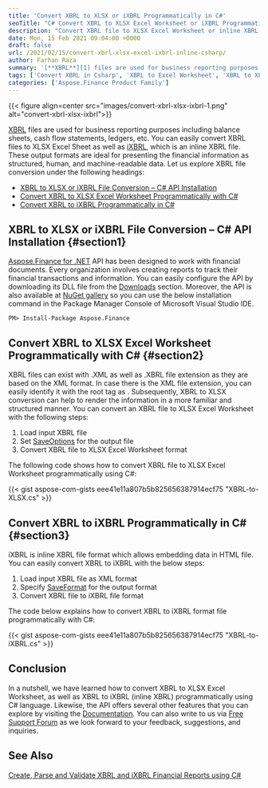 ```yaml
---
title: 'Convert XBRL to XLSX or iXBRL Programmatically in C#'
seoTitle: "C# Convert XBRL to XLSX Excel Worksheet or iXBRL Programmatically"
description: "Convert XBRL file to XLSX Excel Worksheet or inline XBRL ixbrl programmatically with C# language. Export or change XBRL file in .NET applications."
date: Mon, 15 Feb 2021 09:04:00 +0000
draft: false
url: /2021/02/15/convert-xbrl-xlsx-excel-ixbrl-inline-csharp/
author: Farhan Raza
summary: '[**XBRL**][1] files are used for business reporting purposes including balance sheets, cash flow statements, ledgers, etc. You can easily convert XBRL files to XLSX Excel Sheet as well as iXBRL, which is an inline XBRL file. These output formats are ideal for presenting the financial information as structured, human, and machine-readable data.'
tags: ['Convert XBRL in Csharp', 'XBRL to Excel Worksheet', 'XBRL to XLSX', 'XBRL to XLSX in csharp', 'XBRL to iXBRL']
categories: ['Aspose.Finance Product Family']
---
```




{{< figure align=center src="images/convert-xbrl-xlsx-ixbrl-1.png" alt="convert-xbrl-xlsx-ixbrl">}}


[XBRL][2] files are used for business reporting purposes including balance sheets, cash flow statements, ledgers, etc. You can easily convert XBRL files to XLSX Excel Sheet as well as [iXBRL][3], which is an inline XBRL file. These output formats are ideal for presenting the financial information as structured, human, and machine-readable data. Let us explore XBRL file conversion under the following headings:

*   [XBRL to XLSX or iXBRL File Conversion – C# API Installation][4]
*   [Convert XBRL to XLSX Excel Worksheet Programmatically with C#][5]
*   [Convert XBRL to iXBRL Programmatically in C#][6]

## XBRL to XLSX or iXBRL File Conversion – C# API Installation {#section1}

[Aspose.Finance for .NET][7] API has been designed to work with financial documents. Every organization involves creating reports to track their financial transactions and information. You can easily configure the API by downloading its DLL file from the [Downloads][8] section. Moreover, the API is also available at [NuGet gallery][9] so you can use the below installation command in the Package Manager Console of Microsoft Visual Studio IDE.

```
PM> Install-Package Aspose.Finance
```

## Convert XBRL to XLSX Excel Worksheet Programmatically with C# {#section2}

XBRL files can exist with .XML as well as .XBRL file extension as they are based on the XML format. In case there is the XML file extension, you can easily identify it with the root tag as <xbrl>. Subsequently, XBRL to XLSX conversion can help to render the information in a more familiar and structured manner. You can convert an XBRL file to XLSX Excel Worksheet with the following steps:

1.  Load input XBRL file
2.  Set [SaveOptions][10] for the output file
3.  Convert XBRL file to XLSX Excel Worksheet format

The following code shows how to convert XBRL file to XLSX Excel Worksheet programmatically using C#:

{{< gist aspose-com-gists eee41e11a807b5b825656387914ecf75 "XBRL-to-XLSX.cs" >}}

## Convert XBRL to iXBRL Programmatically in C# {#section3}

iXBRL is inline XBRL file format which allows embedding data in HTML file. You can easily convert XBRL to iXBRL with the below steps:

1.  Load input XBRL file as XML format
2.  Specify [SaveFormat][11] for the output format
3.  Convert XBRL file to iXBRL file format

The code below explains how to convert XBRL to iXBRL format file programmatically with C#:

{{< gist aspose-com-gists eee41e11a807b5b825656387914ecf75 "XBRL-to-iXBRL.cs" >}}

## Conclusion

In a nutshell, we have learned how to convert XBRL to XLSX Excel Worksheet, as well as XBRL to iXBRL (inline XBRL) programmatically using C# language. Likewise, the API offers several other features that you can explore by visiting the [Documentation][12]. You can also write to us via [Free Support Forum][13] as we look forward to your feedback, suggestions, and inquiries.

## See Also

[Create, Parse and Validate XBRL and iXBRL Financial Reports using C#][14]




[1]: https://en.wikipedia.org/wiki/XBRL
[2]: https://en.wikipedia.org/wiki/XBRL
[3]: https://en.wikipedia.org/wiki/XBRL#iXBRL
[4]: #section1
[5]: #section2
[6]: #section3
[7]: https://products.aspose.com/finance/net
[8]: https://releases.aspose.com/
[9]: https://www.nuget.org/packages/Aspose.Finance/
[10]: https://apireference.aspose.com/finance/net/aspose.finance.xbrl/saveoptions
[11]: https://apireference.aspose.com/finance/net/aspose.finance.xbrl/saveformat
[12]: https://docs.aspose.com/finance/net/
[13]: https://forum.aspose.com/c/finance
[14]: https://blog.aspose.com/2020/04/29/create-xbrl-instances-and-parse-and-validate-xbrl-and-ixbrl-files-in-csharp-asp.net/





